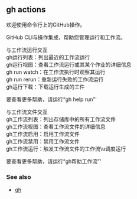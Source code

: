 ## gh actions

欢迎使用命令行上的GitHub操作。

GitHub CLI与操作集成，帮助您管理运行和工作流。

与工作流运行交互\
gh运行列表：列出最近的工作流运行\
gh运行视图：查看工作流运行或其某个作业的详细信息\
gh run watch：在工作流执行时观察其运行\
gh run rerun：重新运行失败的工作流运行\
gh运行下载：下载运行生成的工件

要查看更多帮助，请运行“gh help run”<subcommand>'

与工作流文件交互\
gh工作流列表：列出存储库中的所有工作流文件\
gh工作流视图：查看工作流文件的详细信息\
gh工作流启用：启用工作流文件\
gh工作流禁用：禁用工作流文件\
gh工作流运行：触发工作流文件的工作流\\u调度运行

要查看更多帮助，请运行“gh帮助工作流”<subcommand>'

### See also

-   [gh](./gh)
